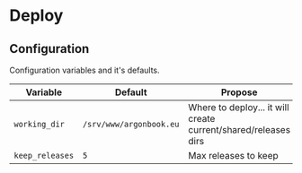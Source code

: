 # Deploy

## Configuration

Configuration variables and it's defaults.

| Variable        | Default                 | Propose                      |
| --------------- | ----------------------- | ---------------------------- |
| `working_dir`   | `/srv/www/argonbook.eu` | Where to deploy... it will create current/shared/releases dirs |
| `keep_releases` | `5`                     | Max releases to keep         |
